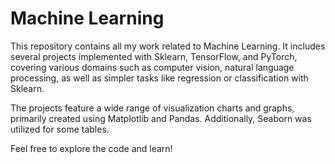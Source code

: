 # Machine Learning

This repository contains all my work related to Machine Learning. It includes several projects implemented with Sklearn, TensorFlow, and PyTorch, covering various domains such as computer vision, natural language processing, as well as simpler tasks like regression or classification with Sklearn.

The projects feature a wide range of visualization charts and graphs, primarily created using Matplotlib and Pandas. Additionally, Seaborn was utilized for some tables.

Feel free to explore the code and learn!
